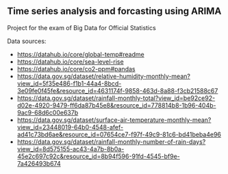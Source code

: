 ## Time series analysis and forcasting using ARIMA

Project for the exam of Big Data for Official Statistics

Data sources:

- https://datahub.io/core/global-temp#readme
- https://datahub.io/core/sea-level-rise
- https://datahub.io/core/co2-ppm#pandas
- https://data.gov.sg/dataset/relative-humidity-monthly-mean?view_id=5f35e486-f1b1-44a4-8bcd-3e09fe0f45fe&resource_id=4631174f-9858-463d-8a88-f3cb21588c67
- https://data.gov.sg/dataset/rainfall-monthly-total?view_id=be92ce92-d02e-4920-9479-ff6da87b45e8&resource_id=778814b8-1b96-404b-9ac9-68d6c00e637b
- https://data.gov.sg/dataset/surface-air-temperature-monthly-mean?view_id=23448019-64b0-4548-afef-ad41c73bd6ae&resource_id=07654ce7-f97f-49c9-81c6-bd41beba4e96
- https://data.gov.sg/dataset/rainfall-monthly-number-of-rain-days?view_id=8d575155-ac43-4a7b-8b0a-45e2c697c92c&resource_id=8b94f596-91fd-4545-bf9e-7a426493b674

